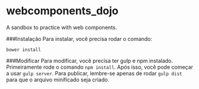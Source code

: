 # webcomponents_dojo
A sandbox to practice with web components.

###Instalação
Para instalar, você precisa rodar o comando:
```
bower install
```

###Modificar
Para modificar, você precisa ter gulp e npm instalado.
Primeiramente rode o comando `npm install`.
Após isso, você pode começar a usar `gulp server`.
Para publicar, lembre-se apenas de rodar `gulp dist` para que o arquivo minificado seja criado.

